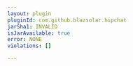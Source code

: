 ```yaml
---
layout: plugin
pluginId: com.github.blazsolar.hipchat
jarSha1: INVALID
isJarAvailable: true
error: NONE
violations: []

---
```

